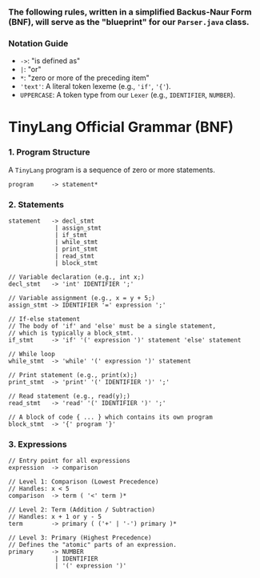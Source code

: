 ### The following rules, written in a simplified **Backus-Naur Form (BNF)**, will serve as the "blueprint" for our `Parser.java` class.

### Notation Guide
* `->`: "is defined as"
* `|`: "or"
* `*`: "zero or more of the preceding item"
* `'text'`: A literal token lexeme (e.g., `'if'`, `'{'`).
* `UPPERCASE`: A token type from our `Lexer` (e.g., `IDENTIFIER`, `NUMBER`).

# TinyLang Official Grammar (BNF)

### 1. Program Structure

A `TinyLang` program is a sequence of zero or more statements.

```bnf
program     -> statement*
```

### 2. Statements

```bnf
statement   -> decl_stmt
             | assign_stmt
             | if_stmt
             | while_stmt
             | print_stmt
             | read_stmt
             | block_stmt

// Variable declaration (e.g., int x;)
decl_stmt   -> 'int' IDENTIFIER ';'

// Variable assignment (e.g., x = y + 5;)
assign_stmt -> IDENTIFIER '=' expression ';'

// If-else statement
// The body of 'if' and 'else' must be a single statement,
// which is typically a block_stmt.
if_stmt     -> 'if' '(' expression ')' statement 'else' statement

// While loop
while_stmt  -> 'while' '(' expression ')' statement

// Print statement (e.g., print(x);)
print_stmt  -> 'print' '(' IDENTIFIER ')' ';'

// Read statement (e.g., read(y);)
read_stmt   -> 'read' '(' IDENTIFIER ')' ';'

// A block of code { ... } which contains its own program
block_stmt  -> '{' program '}'
```

### 3. Expressions

```bnf
// Entry point for all expressions
expression  -> comparison

// Level 1: Comparison (Lowest Precedence)
// Handles: x < 5
comparison  -> term ( '<' term )*

// Level 2: Term (Addition / Subtraction)
// Handles: x + 1 or y - 5
term        -> primary ( ('+' | '-') primary )*

// Level 3: Primary (Highest Precedence)
// Defines the "atomic" parts of an expression.
primary     -> NUMBER
             | IDENTIFIER
             | '(' expression ')'
```
